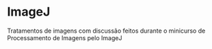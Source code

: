 # ImageJ
Tratamentos de imagens com discussão feitos durante o minicurso de Processamento de Imagens pelo ImageJ
